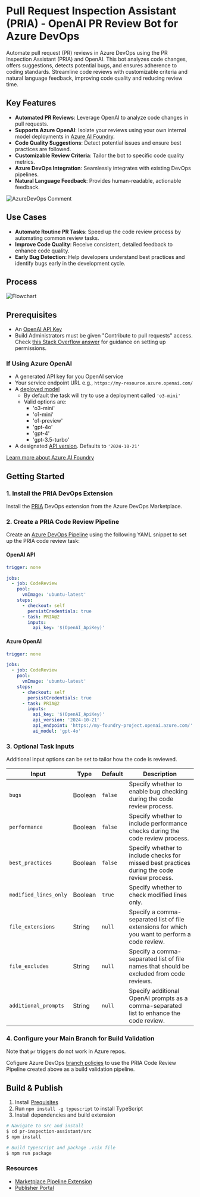 # Pull Request Inspection Assistant (PRIA) - OpenAI PR Review Bot for Azure DevOps

Automate pull request (PR) reviews in Azure DevOps using the PR Inspection Assistant (PRIA) and OpenAI. This bot analyzes code changes, offers suggestions, detects potential bugs, and ensures adherence to coding standards. Streamline code reviews with customizable criteria and natural language feedback, improving code quality and reducing review time.

## Key Features

- **Automated PR Reviews**: Leverage OpenAI to analyze code changes in pull requests.
- **Supports Azure OpenAI**: Isolate your reviews using your own internal model deployments in [Azure AI Foundry](https://learn.microsoft.com/en-us/azure/ai-studio/azure-openai-in-ai-studio).
- **Code Quality Suggestions**: Detect potential issues and ensure best practices are followed.
- **Customizable Review Criteria**: Tailor the bot to specific code quality metrics.
- **Azure DevOps Integration**: Seamlessly integrates with existing DevOps pipelines.
- **Natural Language Feedback**: Provides human-readable, actionable feedback.

![AzureDevOps Comment](https://raw.githubusercontent.com/ewellnitz/pr-inspection-assistant/refs/heads/main/pr-inspection-assistant/assets/ado-ai-comment.jpg)

## Use Cases

- **Automate Routine PR Tasks**: Speed up the code review process by automating common review tasks.
- **Improve Code Quality**: Receive consistent, detailed feedback to enhance code quality.
- **Early Bug Detection**: Help developers understand best practices and identify bugs early in the development cycle.

## Process
![Flowchart](https://raw.githubusercontent.com/ewellnitz/pr-inspection-assistant/refs/heads/main/pr-inspection-assistant/assets/flowchart.jpg)

## Prerequisites

- An [OpenAI API Key](https://platform.openai.com/docs/overview)
- Build Administrators must be given "Contribute to pull requests" access. Check [this Stack Overflow answer](https://stackoverflow.com/a/57985733) for guidance on setting up permissions.

### If Using Azure OpenAI

- A generated API key for you OpenAI service
- Your service endpoint URL e.g., `https://my-resource.azure.openai.com/`
- A [deployed model](https://learn.microsoft.com/en-us/azure/ai-studio/how-to/deploy-models-openai)
  - By default the task will try to use a deployment called `'o3-mini'`
  - Valid options are:
    - 'o3-mini'
    - 'o1-mini'
    - 'o1-preview'
    - 'gpt-4o'
    - 'gpt-4'
    - 'gpt-3.5-turbo'
- A designated [API version](https://learn.microsoft.com/en-us/azure/ai-services/openai/api-version-deprecation). Defaults to `'2024-10-21'`

[Learn more about Azure AI Foundry](https://learn.microsoft.com/en-us/azure/ai-studio/azure-openai-in-ai-studio)

## Getting Started

### 1. Install the PRIA DevOps Extension

   Install the [PRIA](https://marketplace.visualstudio.com/items?itemName=EricWellnitz.pria) DevOps extension from the Azure DevOps Marketplace.

### 2. Create a PRIA Code Review Pipeline

   Create an [Azure DevOps Pipeline](https://learn.microsoft.com/en-us/azure/devops/pipelines/create-first-pipeline) using the following YAML snippet to set up the PRIA code review task:

#### OpenAI API

```yaml
trigger: none

jobs:
  - job: CodeReview
    pool:
      vmImage: 'ubuntu-latest'
    steps:
      - checkout: self
        persistCredentials: true
      - task: PRIA@2
        inputs:
          api_key: '$(OpenAI_ApiKey)'
```

#### Azure OpenAI

```yaml
trigger: none

jobs:
  - job: CodeReview
    pool:
      vmImage: 'ubuntu-latest'
    steps:
      - checkout: self
        persistCredentials: true
      - task: PRIA@2
        inputs:
          api_key: '$(OpenAI_ApiKey)'
          api_version: '2024-10-21'
          api_endpoint: 'https://my-foundry-project.openai.azure.com/'
          ai_model: 'gpt-4o'
```
### 3. Optional Task Inputs

Additional input options can be set to tailor how the code is reviewed.

| Input | Type | Default | Description |
|---|---|---|---|
| `bugs` | Boolean | `false` | Specify whether to enable bug checking during the code review process. |
| `performance` | Boolean | `false` | Specify whether to include performance checks during the code review process. |
| `best_practices` | Boolean | `false` | Specify whether to include checks for missed best practices during the code review process. |
| `modified_lines_only` | Boolean | `true` | Specify whether to check modified lines only. |
| `file_extensions` | String | `null` | Specify a comma-separated list of file extensions for which you want to perform a code review. |
| `file_excludes` | String | `null` | Specify a comma-separated list of file names that should be excluded from code reviews. |
| `additional_prompts` | String | `null` | Specify additional OpenAI prompts as a comma-separated list to enhance the code review. |

### 4. Configure your Main Branch for Build Validation

  Note that `pr` triggers do not work in Azure repos.
  
  Cofigure Azure DevOps [branch policies](https://learn.microsoft.com/en-us/azure/devops/repos/git/branch-policies?view=azure-devops&tabs=browser#build-validation) to use the PRIA Code Review Pipeline created above as a build validation pipeline.


## Build & Publish

1. Install [Prequisites](https://learn.microsoft.com/en-us/azure/devops/extend/develop/add-build-task?toc=%2Fazure%2Fdevops%2Fmarketplace-extensibility%2Ftoc.json&view=azure-devops#prerequisites)
2. Run `npm install -g typescript` to install TypeScript
3. Install dependencies and build extension

```bash
# Navigate to src and install
$ cd pr-inspection-assistant/src
$ npm install

# Build typescript and package .vsix file
$ npm run package
```

### Resources
- [Marketplace Pipeline Extension](https://learn.microsoft.com/en-us/azure/devops/extend/develop/add-build-task?toc=%2Fazure%2Fdevops%2Fmarketplace-extensibility%2Ftoc.json&view=azure-devops)
- [Publisher Portal](https://marketplace.visualstudio.com/manage/publishers)